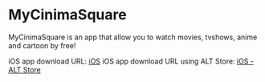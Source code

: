 # MyCinimaSquare
MyCinimaSquare is an app that allow you to watch movies, tvshows, anime and cartoon by free!

iOS app download URL: [iOS](https://raw.githubusercontent.com/SKbarbon/MyCinimaSquare/main/MyCinimaSquare.ipa)
iOS app download URL using ALT Store: [iOS - ALT Store](altstore://install?url=https://raw.githubusercontent.com/SKbarbon/MyCinimaSquare/main/MyCinimaSquare.ipa)